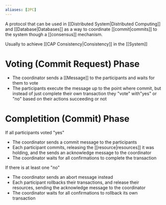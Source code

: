 ```yaml
---
aliases: [2PC]
---
```


A protocol that can be used in [[Distributed System|Distributed Computing]] and [[Database|Databases]] as a way to coordinate [[commit|commits]] to the system though a [[consensus]] mechanism.

Usually to achieve [[CAP Consistency|Consistency]] in the [[System]]

# Voting (Commit Request) Phase

- The coordinator sends a [[Message]] to the participants and waits for them to vote
- The participants execute the message up to the point where commit, but instead of just complete their own transaction they "vote" with"yes" or "no" based on their actions succeeding or not

# Completition (Commit) Phase

If all participants voted "yes"

- The coordinator sends a commit message to the participants
- Each participant commits, releasing the [[resource|resources]] it was holding, and the sends an acknowledge message to the coordinator
- The coordinator waits for all confirmations to complete the transaction

If there is at least one "no"

- The coordinator sends an abort message instead
- Each participant rollbacks their transactions, and release their resources, sending the acknowledge message to the coordinator
- The coordinator waits for all confirmations to rollback its own transaction
